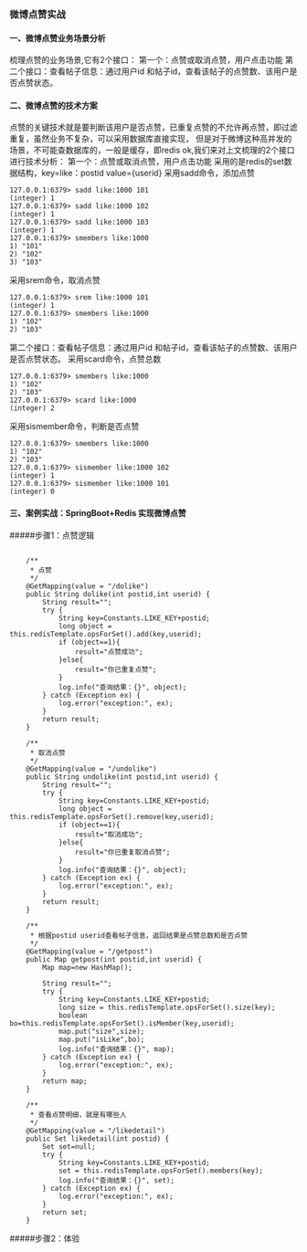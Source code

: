 
### 微博点赞实战
#### 一、微博点赞业务场景分析
梳理点赞的业务场景,它有2个接口：
第一个：点赞或取消点赞，用户点击功能
第二个接口：查看帖子信息：通过用户id 和帖子id，查看该帖子的点赞数、该用户是否点赞状态。

#### 二、微博点赞的技术方案
点赞的关键技术就是要判断该用户是否点赞，已重复点赞的不允许再点赞，即过滤重复，虽然业务不复杂，可以采用数据库直接实现，
但是对于微博这种高并发的场景，不可能查数据库的，一般是缓存，即redis
ok,我们来对上文梳理的2个接口进行技术分析：
第一个：点赞或取消点赞，用户点击功能
采用的是redis的set数据结构，key=like：postid    value={userid}
采用sadd命令，添加点赞
```
127.0.0.1:6379> sadd like:1000 101
(integer) 1
127.0.0.1:6379> sadd like:1000 102
(integer) 1
127.0.0.1:6379> sadd like:1000 103
(integer) 1
127.0.0.1:6379> smembers like:1000
1) "101"
2) "102"
3) "103" 
```
采用srem命令，取消点赞
``` 
127.0.0.1:6379> srem like:1000 101
(integer) 1
127.0.0.1:6379> smembers like:1000
1) "102"
2) "103"
```
第二个接口：查看帖子信息：通过用户id 和帖子id，查看该帖子的点赞数、该用户是否点赞状态。
采用scard命令，点赞总数
``` 
127.0.0.1:6379> smembers like:1000
1) "102"
2) "103"
127.0.0.1:6379> scard like:1000
(integer) 2
```
采用sismember命令，判断是否点赞
``` 
127.0.0.1:6379> smembers like:1000
1) "102"
2) "103"
127.0.0.1:6379> sismember like:1000 102
(integer) 1
127.0.0.1:6379> sismember like:1000 101
(integer) 0
```

#### 三、案例实战：SpringBoot+Redis 实现微博点赞

#####步骤1：点赞逻辑
``` 

    /**
     * 点赞
     */
    @GetMapping(value = "/dolike")
    public String dolike(int postid,int userid) {
        String result="";
        try {
            String key=Constants.LIKE_KEY+postid;
            long object = this.redisTemplate.opsForSet().add(key,userid);
            if (object==1){
                result="点赞成功";
            }else{
                result="你已重复点赞";
            }
            log.info("查询结果：{}", object);
        } catch (Exception ex) {
            log.error("exception:", ex);
        }
        return result;
    }

    /**
     * 取消点赞
     */
    @GetMapping(value = "/undolike")
    public String undolike(int postid,int userid) {
        String result="";
        try {
            String key=Constants.LIKE_KEY+postid;
            long object = this.redisTemplate.opsForSet().remove(key,userid);
            if (object==1){
                result="取消成功";
            }else{
                result="你已重复取消点赞";
            }
            log.info("查询结果：{}", object);
        } catch (Exception ex) {
            log.error("exception:", ex);
        }
        return result;
    }

    /**
     * 根据postid userid查看帖子信息，返回结果是点赞总数和是否点赞
     */
    @GetMapping(value = "/getpost")
    public Map getpost(int postid,int userid) {
        Map map=new HashMap();

        String result="";
        try {
            String key=Constants.LIKE_KEY+postid;
            long size = this.redisTemplate.opsForSet().size(key);
            boolean bo=this.redisTemplate.opsForSet().isMember(key,userid);
            map.put("size",size);
            map.put("isLike",bo);
            log.info("查询结果：{}", map);
        } catch (Exception ex) {
            log.error("exception:", ex);
        }
        return map;
    }

    /**
     * 查看点赞明细，就是有哪些人
     */
    @GetMapping(value = "/likedetail")
    public Set likedetail(int postid) {
        Set set=null;
        try {
            String key=Constants.LIKE_KEY+postid;
            set = this.redisTemplate.opsForSet().members(key);
            log.info("查询结果：{}", set);
        } catch (Exception ex) {
            log.error("exception:", ex);
        }
        return set;
    }
```

#####步骤2：体验